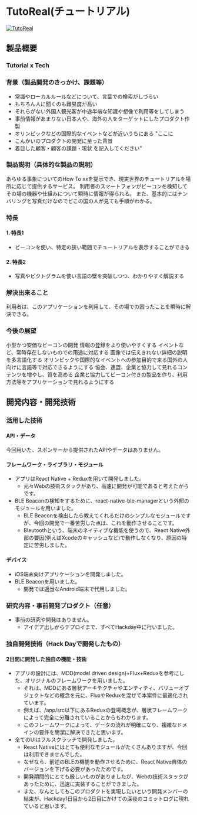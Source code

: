 # TutoReal(チュートリアル)

[![TutoReal](https://raw.githubusercontent.com/jphacks/SP_1704/master/thum.png)](https://youtu.be/dtlhdI4MGFo)

## 製品概要
### Tutorial x Tech

### 背景（製品開発のきっかけ、課題等）
- 常識やローカルルールなどについて、言葉での検索がしづらい
- もちろん人に聞くのも難易度が高い
- それらがない外国人観光客が中途半端な知識や想像で利用等をしてしまう
- 事前情報があまりない日本人や、海外の人をターゲットにしたプロダクト作製
- オリンピックなどの国際的なイベントなどが近いうちにある
"ここに
- こんかいのプロダクトの開発に至った背景
- 着目した顧客・顧客の課題・現状
を記入してください"

### 製品説明（具体的な製品の説明）
あらゆる事象についてのHow To xxを提示でき、現実世界のチュートリアルを場所に応じて提供するサービス。
利用者のスマートフォンがビーコンを検知してその場の機器や仕組みについて瞬時に情報が得られる。
また、基本的にはナンバリングと写真だけなのでどこの国の人が見ても手順がわかる。

### 特長

#### 1. 特長1
- ビーコンを使い、特定の狭い範囲でチュートリアルを表示することができる
#### 2. 特長2
- 写真やピクトグラムを使い言語の壁を突破しつつ、わかりやすく解説する

### 解決出来ること
利用者は、このアプリケーションを利用して、その場での困ったことを瞬時に解決できる。

### 今後の展望
小型かつ安価なビーコンの開発
情報の登録をより使いやすくする
イベントなど、常時存在しないものでの用途に対応する
画像では伝えきれない詳細の説明を多言語化する
オリンピックや国際的なイベントへの参加目的で来る国外の人向けに言語等で対応できるようにする
協会、連盟、企業と協力して見れるコンテンツを増やし、質を高める
企業と協力してビーコン付きの製品を作り、利用方法等をアプリケーションで見れるようにする
## 開発内容・開発技術
### 活用した技術
#### API・データ
今回用いた、スポンサーから提供されたAPIやデータはありません。

#### フレームワーク・ライブラリ・モジュール
* アプリはReact Native + Reduxを用いて開発しました。
  * 元々Webの技術スタックがあり、高速に開発が可能であると考えたからです。
* BLE Beaconの検知をするために、react-native-ble-managerという外部のモジュールを用いました。
  * BLE Beaconを検出したら教えてくれるだけのシンプルなモジュールですが、今回の開発で一番苦労した点は、これを動作させることです。
  * Bleutoothという、端末のネイティブな機能を使うので、React Native外部の要因(例えばXcodeのキャッシュなど)で動作しなくなり、原因の特定に苦労しました。

#### デバイス
* iOS端末向けアプリケーションを開発しました。
* BLE Beaconを用いました。
  * 開発では適当なAndroid端末で代用しました。

### 研究内容・事前開発プロダクト（任意）
* 事前の研究や開発はありません。
  * アイデア出しからデプロイまで、すべてHackday中に行いました。


### 独自開発技術（Hack Dayで開発したもの）
#### 2日間に開発した独自の機能・技術
* アプリの設計には、MDD(model driven design)+Flux+Reduxを参考にした、オリジナルのフレームワークを用いました。
  * それは、MDDにある層状アーキテクチャやエンティティ、バリューオブジェクトなどの概念を元に、FluxやReduxを混ぜて本案件に最適化されています。
  * 例えば、/app/src以下にあるReduxの登場概念が、層状フレームワークによって完全に分離されていることからもわかります。
  * このフレームワークによって、データの流れが明確になり、複雑なドメインの要件を簡潔に解決できたと思います。
* 全てのUIはフルスクラッチで開発しました。
  * React Nativeにはとても便利なモジュールがたくさんありますが、今回は利用できませんでした。
  * なぜなら、前述のBLEの機能を動作させるために、React Native自体のバージョンを下げる必要があったためです。
  * 開発期間的にとても厳しいものがありましたが、Webの技術スタックがあったために、迅速に実装することができました。
  * また、なんとしてもこのプロダクトを実現したいという開発メンバーの結束が、Hackday1日目から2日目にかけての深夜のコミットログに現れていると思います。
